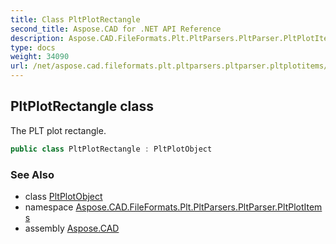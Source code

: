 ```yaml
---
title: Class PltPlotRectangle
second_title: Aspose.CAD for .NET API Reference
description: Aspose.CAD.FileFormats.Plt.PltParsers.PltParser.PltPlotItems.PltPlotRectangle class. The PLT plot rectangle
type: docs
weight: 34090
url: /net/aspose.cad.fileformats.plt.pltparsers.pltparser.pltplotitems/pltplotrectangle/
---
```

## PltPlotRectangle class

The PLT plot rectangle.

```csharp
public class PltPlotRectangle : PltPlotObject
```

### See Also

* class [PltPlotObject](../pltplotobject/)
* namespace [Aspose.CAD.FileFormats.Plt.PltParsers.PltParser.PltPlotItems](../../aspose.cad.fileformats.plt.pltparsers.pltparser.pltplotitems/)
* assembly [Aspose.CAD](../../)


